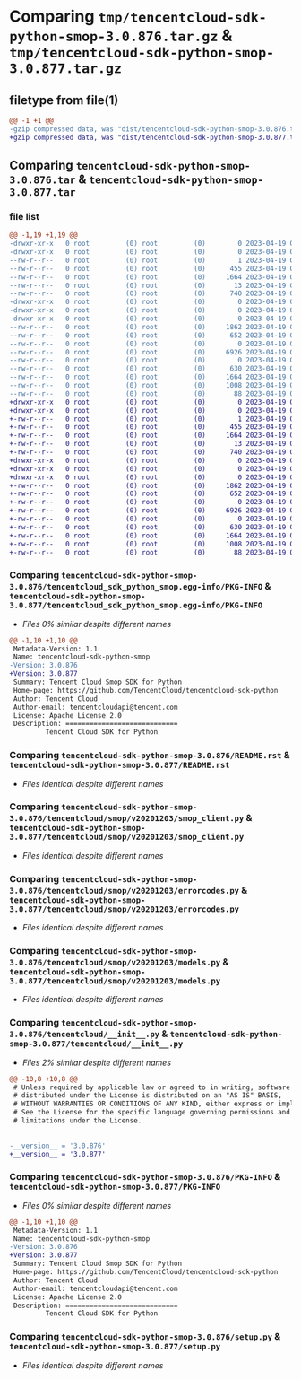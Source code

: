 # Comparing `tmp/tencentcloud-sdk-python-smop-3.0.876.tar.gz` & `tmp/tencentcloud-sdk-python-smop-3.0.877.tar.gz`

## filetype from file(1)

```diff
@@ -1 +1 @@
-gzip compressed data, was "dist/tencentcloud-sdk-python-smop-3.0.876.tar", last modified: Wed Apr 19 00:36:12 2023, max compression
+gzip compressed data, was "dist/tencentcloud-sdk-python-smop-3.0.877.tar", last modified: Wed Apr 19 09:27:34 2023, max compression
```

## Comparing `tencentcloud-sdk-python-smop-3.0.876.tar` & `tencentcloud-sdk-python-smop-3.0.877.tar`

### file list

```diff
@@ -1,19 +1,19 @@
-drwxr-xr-x   0 root         (0) root         (0)        0 2023-04-19 00:36:12.000000 tencentcloud-sdk-python-smop-3.0.876/
-drwxr-xr-x   0 root         (0) root         (0)        0 2023-04-19 00:36:12.000000 tencentcloud-sdk-python-smop-3.0.876/tencentcloud_sdk_python_smop.egg-info/
--rw-r--r--   0 root         (0) root         (0)        1 2023-04-19 00:36:12.000000 tencentcloud-sdk-python-smop-3.0.876/tencentcloud_sdk_python_smop.egg-info/dependency_links.txt
--rw-r--r--   0 root         (0) root         (0)      455 2023-04-19 00:36:12.000000 tencentcloud-sdk-python-smop-3.0.876/tencentcloud_sdk_python_smop.egg-info/SOURCES.txt
--rw-r--r--   0 root         (0) root         (0)     1664 2023-04-19 00:36:12.000000 tencentcloud-sdk-python-smop-3.0.876/tencentcloud_sdk_python_smop.egg-info/PKG-INFO
--rw-r--r--   0 root         (0) root         (0)       13 2023-04-19 00:36:12.000000 tencentcloud-sdk-python-smop-3.0.876/tencentcloud_sdk_python_smop.egg-info/top_level.txt
--rw-r--r--   0 root         (0) root         (0)      740 2023-04-19 00:36:12.000000 tencentcloud-sdk-python-smop-3.0.876/README.rst
-drwxr-xr-x   0 root         (0) root         (0)        0 2023-04-19 00:36:12.000000 tencentcloud-sdk-python-smop-3.0.876/tencentcloud/
-drwxr-xr-x   0 root         (0) root         (0)        0 2023-04-19 00:36:12.000000 tencentcloud-sdk-python-smop-3.0.876/tencentcloud/smop/
-drwxr-xr-x   0 root         (0) root         (0)        0 2023-04-19 00:36:12.000000 tencentcloud-sdk-python-smop-3.0.876/tencentcloud/smop/v20201203/
--rw-r--r--   0 root         (0) root         (0)     1862 2023-04-19 00:36:12.000000 tencentcloud-sdk-python-smop-3.0.876/tencentcloud/smop/v20201203/smop_client.py
--rw-r--r--   0 root         (0) root         (0)      652 2023-04-19 00:36:12.000000 tencentcloud-sdk-python-smop-3.0.876/tencentcloud/smop/v20201203/errorcodes.py
--rw-r--r--   0 root         (0) root         (0)        0 2023-04-19 00:36:12.000000 tencentcloud-sdk-python-smop-3.0.876/tencentcloud/smop/v20201203/__init__.py
--rw-r--r--   0 root         (0) root         (0)     6926 2023-04-19 00:36:12.000000 tencentcloud-sdk-python-smop-3.0.876/tencentcloud/smop/v20201203/models.py
--rw-r--r--   0 root         (0) root         (0)        0 2023-04-19 00:36:12.000000 tencentcloud-sdk-python-smop-3.0.876/tencentcloud/smop/__init__.py
--rw-r--r--   0 root         (0) root         (0)      630 2023-04-19 00:36:12.000000 tencentcloud-sdk-python-smop-3.0.876/tencentcloud/__init__.py
--rw-r--r--   0 root         (0) root         (0)     1664 2023-04-19 00:36:12.000000 tencentcloud-sdk-python-smop-3.0.876/PKG-INFO
--rw-r--r--   0 root         (0) root         (0)     1008 2023-04-19 00:36:12.000000 tencentcloud-sdk-python-smop-3.0.876/setup.py
--rw-r--r--   0 root         (0) root         (0)       88 2023-04-19 00:36:12.000000 tencentcloud-sdk-python-smop-3.0.876/setup.cfg
+drwxr-xr-x   0 root         (0) root         (0)        0 2023-04-19 09:27:34.000000 tencentcloud-sdk-python-smop-3.0.877/
+drwxr-xr-x   0 root         (0) root         (0)        0 2023-04-19 09:27:34.000000 tencentcloud-sdk-python-smop-3.0.877/tencentcloud_sdk_python_smop.egg-info/
+-rw-r--r--   0 root         (0) root         (0)        1 2023-04-19 09:27:34.000000 tencentcloud-sdk-python-smop-3.0.877/tencentcloud_sdk_python_smop.egg-info/dependency_links.txt
+-rw-r--r--   0 root         (0) root         (0)      455 2023-04-19 09:27:34.000000 tencentcloud-sdk-python-smop-3.0.877/tencentcloud_sdk_python_smop.egg-info/SOURCES.txt
+-rw-r--r--   0 root         (0) root         (0)     1664 2023-04-19 09:27:34.000000 tencentcloud-sdk-python-smop-3.0.877/tencentcloud_sdk_python_smop.egg-info/PKG-INFO
+-rw-r--r--   0 root         (0) root         (0)       13 2023-04-19 09:27:34.000000 tencentcloud-sdk-python-smop-3.0.877/tencentcloud_sdk_python_smop.egg-info/top_level.txt
+-rw-r--r--   0 root         (0) root         (0)      740 2023-04-19 09:27:33.000000 tencentcloud-sdk-python-smop-3.0.877/README.rst
+drwxr-xr-x   0 root         (0) root         (0)        0 2023-04-19 09:27:34.000000 tencentcloud-sdk-python-smop-3.0.877/tencentcloud/
+drwxr-xr-x   0 root         (0) root         (0)        0 2023-04-19 09:27:34.000000 tencentcloud-sdk-python-smop-3.0.877/tencentcloud/smop/
+drwxr-xr-x   0 root         (0) root         (0)        0 2023-04-19 09:27:34.000000 tencentcloud-sdk-python-smop-3.0.877/tencentcloud/smop/v20201203/
+-rw-r--r--   0 root         (0) root         (0)     1862 2023-04-19 09:27:33.000000 tencentcloud-sdk-python-smop-3.0.877/tencentcloud/smop/v20201203/smop_client.py
+-rw-r--r--   0 root         (0) root         (0)      652 2023-04-19 09:27:33.000000 tencentcloud-sdk-python-smop-3.0.877/tencentcloud/smop/v20201203/errorcodes.py
+-rw-r--r--   0 root         (0) root         (0)        0 2023-04-19 09:27:33.000000 tencentcloud-sdk-python-smop-3.0.877/tencentcloud/smop/v20201203/__init__.py
+-rw-r--r--   0 root         (0) root         (0)     6926 2023-04-19 09:27:33.000000 tencentcloud-sdk-python-smop-3.0.877/tencentcloud/smop/v20201203/models.py
+-rw-r--r--   0 root         (0) root         (0)        0 2023-04-19 09:27:33.000000 tencentcloud-sdk-python-smop-3.0.877/tencentcloud/smop/__init__.py
+-rw-r--r--   0 root         (0) root         (0)      630 2023-04-19 09:27:33.000000 tencentcloud-sdk-python-smop-3.0.877/tencentcloud/__init__.py
+-rw-r--r--   0 root         (0) root         (0)     1664 2023-04-19 09:27:34.000000 tencentcloud-sdk-python-smop-3.0.877/PKG-INFO
+-rw-r--r--   0 root         (0) root         (0)     1008 2023-04-19 09:27:33.000000 tencentcloud-sdk-python-smop-3.0.877/setup.py
+-rw-r--r--   0 root         (0) root         (0)       88 2023-04-19 09:27:34.000000 tencentcloud-sdk-python-smop-3.0.877/setup.cfg
```

### Comparing `tencentcloud-sdk-python-smop-3.0.876/tencentcloud_sdk_python_smop.egg-info/PKG-INFO` & `tencentcloud-sdk-python-smop-3.0.877/tencentcloud_sdk_python_smop.egg-info/PKG-INFO`

 * *Files 0% similar despite different names*

```diff
@@ -1,10 +1,10 @@
 Metadata-Version: 1.1
 Name: tencentcloud-sdk-python-smop
-Version: 3.0.876
+Version: 3.0.877
 Summary: Tencent Cloud Smop SDK for Python
 Home-page: https://github.com/TencentCloud/tencentcloud-sdk-python
 Author: Tencent Cloud
 Author-email: tencentcloudapi@tencent.com
 License: Apache License 2.0
 Description: ============================
         Tencent Cloud SDK for Python
```

### Comparing `tencentcloud-sdk-python-smop-3.0.876/README.rst` & `tencentcloud-sdk-python-smop-3.0.877/README.rst`

 * *Files identical despite different names*

### Comparing `tencentcloud-sdk-python-smop-3.0.876/tencentcloud/smop/v20201203/smop_client.py` & `tencentcloud-sdk-python-smop-3.0.877/tencentcloud/smop/v20201203/smop_client.py`

 * *Files identical despite different names*

### Comparing `tencentcloud-sdk-python-smop-3.0.876/tencentcloud/smop/v20201203/errorcodes.py` & `tencentcloud-sdk-python-smop-3.0.877/tencentcloud/smop/v20201203/errorcodes.py`

 * *Files identical despite different names*

### Comparing `tencentcloud-sdk-python-smop-3.0.876/tencentcloud/smop/v20201203/models.py` & `tencentcloud-sdk-python-smop-3.0.877/tencentcloud/smop/v20201203/models.py`

 * *Files identical despite different names*

### Comparing `tencentcloud-sdk-python-smop-3.0.876/tencentcloud/__init__.py` & `tencentcloud-sdk-python-smop-3.0.877/tencentcloud/__init__.py`

 * *Files 2% similar despite different names*

```diff
@@ -10,8 +10,8 @@
 # Unless required by applicable law or agreed to in writing, software
 # distributed under the License is distributed on an "AS IS" BASIS,
 # WITHOUT WARRANTIES OR CONDITIONS OF ANY KIND, either express or implied.
 # See the License for the specific language governing permissions and
 # limitations under the License.
 
 
-__version__ = '3.0.876'
+__version__ = '3.0.877'
```

### Comparing `tencentcloud-sdk-python-smop-3.0.876/PKG-INFO` & `tencentcloud-sdk-python-smop-3.0.877/PKG-INFO`

 * *Files 0% similar despite different names*

```diff
@@ -1,10 +1,10 @@
 Metadata-Version: 1.1
 Name: tencentcloud-sdk-python-smop
-Version: 3.0.876
+Version: 3.0.877
 Summary: Tencent Cloud Smop SDK for Python
 Home-page: https://github.com/TencentCloud/tencentcloud-sdk-python
 Author: Tencent Cloud
 Author-email: tencentcloudapi@tencent.com
 License: Apache License 2.0
 Description: ============================
         Tencent Cloud SDK for Python
```

### Comparing `tencentcloud-sdk-python-smop-3.0.876/setup.py` & `tencentcloud-sdk-python-smop-3.0.877/setup.py`

 * *Files identical despite different names*

